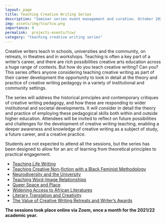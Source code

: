 ```yaml
---
layout: page
title: Teaching Creative Writing Series
description: "Seminar series event management and curation. October 2021 - May 2022"
img: assets/img/tcw/tcw.png
importance: 0
permalink:  projects-events/tcw/
category: "teaching creative writing series"
---
```


Creative writers teach in schools, universities and the community, on retreats, in theatres and in workshops. Teaching is often a key part of a writer’s career, and there are rich possibilities creative arts education across a huge range of contexts. But how do you teach creative writing? Can you? This series offers anyone considering teaching creative writing as part of their career development the opportunity to look in detail at the theory and practice of creative writing pedagogy in a variety of institutional and community settings.

The series will address the historical principles and contemporary critiques of creative writing pedagogy, and how these are responding to wider institutional and societal developments. It will consider in detail the theory and practice of employing these pedagogical skills both within and outside higher education. Attendees will be invited to reflect on future possibilities and challenges for the development of creative writing teaching, enabling a deeper awareness and knowledge of creative writing as a subject of study, a future career, and a creative practice.

Students are not expected to attend all the sessions, but the series has been designed to allow for an arc of learning from theoretical principles to practical engagement.

- [Teaching Life Writing](teaching-life-writing/)
- [Teaching Creative Non-fiction with a Black Feminist Methodology](teaching-creative-non-fiction-with-a-black-feminist-methodology/)
- [Neurodiversity and the University](neurodiversity-and-the-university/)
- [Teaching Word-Image Relationships](teaching-word-image-relationships/)
- [Queer Space and Place](queer-space-and-place/)
- [Widening Access to African Literatures](widening-access-to-african-literatures/)
- [Literary Translation and Creativity](literary-translation-and-creativity/)
- [The Value of Creative Writing Retreats and Writer’s Awards](the-value-of-creative-writing-retreats-and-writers-awards/)

**The sessions took place online via Zoom, once a month for the 2021/22 academic year.**